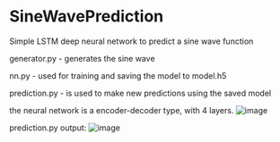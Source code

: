 # SineWavePrediction
Simple LSTM deep neural network to predict a sine wave function

generator.py - generates the sine wave

nn.py - used for training and saving the model to model.h5

prediction.py - is used to make new predictions using the saved model

the neural network is a encoder-decoder type, with 4 layers.
![image](https://user-images.githubusercontent.com/94933775/167906581-8eee00eb-ba5e-4f3d-83e4-1450ead5c325.png)

prediction.py output:
![image](https://user-images.githubusercontent.com/94933775/167907365-2976812f-3639-4f25-b93b-d34ee0fe2c8e.png)
